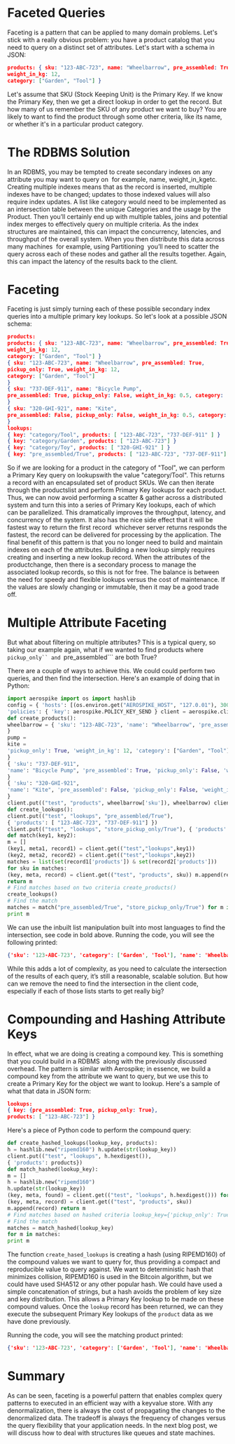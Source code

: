 # Faceted Queries
Faceting is a pattern that can be applied to many domain problems. Let's stick with a really obvious problem: you have a product catalog that you need to query on a distinct set of attributes. Let's start with a schema in JSON:

```json
products: { sku: "123-ABC-723", name: "Wheelbarrow", pre_assembled: True,
weight_in_kg: 12,
category: ["Garden", "Tool"] }
```

Let's assume that SKU (Stock Keeping Unit) is the Primary Key. If we know the Primary Key, then we get a direct lookup in order to get the record. But how many of us remember the SKU of any product we want to buy? You are likely to want to find the product through some other criteria, like its name, or whether it's in a particular product category.

# The RDBMS Solution
In an RDBMS, you may be tempted to create secondary indexes on any attribute you may want to query on ­ for example, name, weight_in_kgetc. Creating multiple indexes means that as the record is inserted, multiple indexes have to be changed; updates to those indexed values will also require index updates. A list like category would need to be implemented as an intersection table between the unique Categories and the usage by the Product. Then you’ll certainly end up with multiple tables, joins and potential index merges to effectively query on multiple criteria. As the index structures are maintained, this can impact the concurrency, latencies, and throughput of the overall system. When you then distribute this data across many machines ­ for example, using Partitioning ­ you’ll need to scatter the query across each of these nodes and gather all the results together. Again, this can impact the latency of the results back to the client.

# Faceting
Faceting is just simply turning each of these possible secondary index queries into a multiple primary key lookups. So let's look at a possible JSON schema:

```json
products:
products: { sku: "123-ABC-723", name: "Wheelbarrow", pre_assembled: True,
weight_in_kg: 12,
category: ["Garden", "Tool"] }
{ sku: "123-ABC-723", name: "Wheelbarrow", pre_assembled: True,
pickup_only: True, weight_in_kg: 12,
category: ["Garden", "Tool"]
}
{ sku: "737-DEF-911", name: "Bicycle Pump",
pre_assembled: True, pickup_only: False, weight_in_kg: 0.5, category: ["Tool"]
}
{ sku: "320-GHI-921", name: "Kite",
pre_assembled: False, pickup_only: False, weight_in_kg: 0.5, category: ["Toy"]
}
lookups:
{ key: "category/Tool", products: [ "123-ABC-723", "737-DEF-911" ] }
{ key: "category/Garden", products: [ "123-ABC-723"] }
{ key: "category/Toy", products: [ "320-GHI-921" ] }
{ key: "pre_assembled/True", products: [ "123-ABC-723", "737-DEF-911"] }
```

So if we are looking for a product in the category of "Tool", we can perform a Primary Key query on lookupswith the value "category/Tool". This returns a record with an encapsulated set of product SKUs. We can then iterate through the productslist and perform Primary Key lookups for each product.
Thus, we can now avoid performing a scatter & gather across a distributed system and turn this into a series of Primary Key lookups, each of which can be parallelized. This dramatically improves the throughput, latency, and concurrency of the system. It also has the nice side effect that it will be fastest way to return the first record ­ whichever server returns responds the fastest, the record can be delivered for processing by the application.
The final benefit of this pattern is that you no longer need to build and maintain indexes on each of the attributes. Building a new lookup simply requires creating and inserting a new lookup record. When the attributes of the productchange, then there is a secondary process to manage the associated lookup records, so this is not for free. The balance is between the need for speedy and flexible lookups versus the cost of maintenance. If the values are slowly changing or immutable, then it may be a good trade off.

# Multiple Attribute Faceting
But what about filtering on multiple attributes? This is a typical query, so taking our example again, what if we wanted to find products where ```pickup_only`` and ```pre_assembled``` are both True?

There are a couple of ways to achieve this. We could could perform two queries, and then find the intersection. Here's an example of doing that in Python:

```python
import aerospike import os import hashlib
config = { 'hosts': [(os.environ.get("AEROSPIKE_HOST", "127.0.01"), 3000)],
'policies': { 'key': aerospike.POLICY_KEY_SEND } client = aerospike.client(config).connect()
def create_products():
wheelbarrow = { 'sku': "123-ABC-723", 'name': "Wheelbarrow", 'pre_assembled': True,
}
pump =
kite =
'pickup_only': True, 'weight_in_kg': 12, 'category': ["Garden", "Tool"]
}
{ 'sku': "737-DEF-911",
'name': "Bicycle Pump", 'pre_assembled': True, 'pickup_only': False, 'weight_in_kg': 0.5, 'category': ["Tool"]
}
{ 'sku': "320-GHI-921",
'name': "Kite", 'pre_assembled': False, 'pickup_only': False, 'weight_in_kg': 0.5, 'category': ["Toy"]
}
client.put(("test", "products", wheelbarrow['sku']), wheelbarrow) client.put(("test", "products", pump['sku']), pump) client.put(("test", "products", kite['sku']), kite)
def create_lookups():
client.put(("test", "lookups", "pre_assembled/True"),
{ 'products': [ "123-ABC-723", "737-DEF-911"] })
client.put(("test", "lookups", "store_pickup_only/True"), { 'products': [ "123-ABC-723"] })
def match(key1, key2):
m = []
(key1, meta1, record1) = client.get(("test","lookups",key1))
(key2, meta2, record2) = client.get(("test","lookups",key2))
matches = list(set(record1['products']) & set(record2['products']))
for sku in matches:
(key, meta, record) = client.get(("test", "products", sku)) m.append(record)
return m
# Find matches based on two criteria create_products()
create_lookups()
# Find the match
matches = match("pre_assembled/True", "store_pickup_only/True") for m in matches:
print m
```

We can use the inbuilt list manipulation built into most languages to find the intersection, see code in bold above. Running the code, you will see the following printed:

```json
{'sku': '123-ABC-723', 'category': ['Garden', 'Tool'], 'name': 'Wheelbarrow', 'pre_assembled': True, 'pickup_only': True, 'weight_in_kg': 12}
```

While this adds a lot of complexity, as you need to calculate the intersection of the results of each query, it’s still a reasonable, scalable solution. But how can we remove the need to find the intersection in the client code, especially if each of those lists starts to get really big?

# Compounding and Hashing Attribute Keys
In effect, what we are doing is creating a compound key. This is something that you could build in a RDBMS ­ along with the previously discussed overhead. The pattern is similar with Aerospike; in essence, we build a compound key from the attribute we want to query, but we use this to create a Primary Key for the object we want to lookup. Here's a sample of what that data in JSON form:

```json
lookups:
{ key: {pre_assembled: True, pickup_only: True},
products: [ "123-ABC-723"] }
```

Here's a piece of Python code to perform the compound query:

```python
def create_hashed_lookups(lookup_key, products):
h = hashlib.new("ripemd160") h.update(str(lookup_key))
client.put(("test", "lookups", h.hexdigest()),
{ 'products': products})
def match_hashed(lookup_key):
m = []
h = hashlib.new("ripemd160")
h.update(str(lookup_key))
(key, meta, found) = client.get(("test", "lookups", h.hexdigest())) for sku in found['products']:
(key, meta, record) = client.get(("test", "products", sku))
m.append(record) return m
# Find matches based on hashed criteria lookup_key={'pickup_only': True, 'pre_assembled': True} create_hashed_lookups(lookup_key, ["123-ABC-723"])
# Find the match
matches = match_hashed(lookup_key)
for m in matches:
print m
```

The function ```create_hased_lookups``` is creating a hash (using RIPEMD­160) of the compound values we want to query for, thus providing a compact and reproducible value to query against. We want to deterministic hash that minimizes collision, RIPEMD­160 is used in the Bitcoin algorithm, but we could have used SHA512 or any other popular hash. We could have used a simple concatenation of strings, but a hash avoids the problem of key size and key distribution. This allows a Primary Key lookup to be made on these compound values. Once the ```lookup``` record has been returned, we can they execute the subsequent Primary Key lookups of the ```product``` data as we have done previously.

Running the code, you will see the matching product printed:

```json
{'sku': '123-ABC-723', 'category': ['Garden', 'Tool'], 'name': 'Wheelbarrow', 'pre_assembled': True, 'pickup_only': True, 'weight_in_kg': 12}
```

# Summary
As can be seen, faceting is a powerful pattern that enables complex query patterns to executed in an efficient way with a key­value store. With any denormalization, there is always the cost of propagating the changes to the denormalized data. The tradeoff is always the frequency of changes versus the query flexibility that your application needs.
In the next blog post, we will discuss how to deal with structures like queues and state machines.